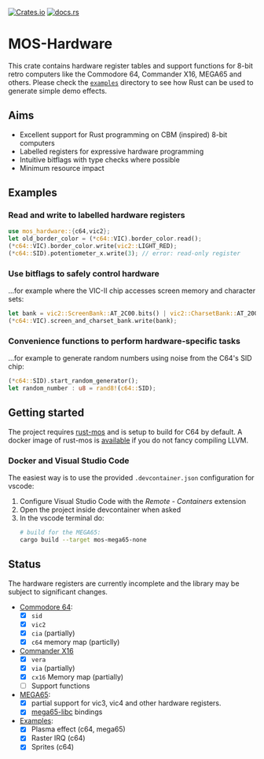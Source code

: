 [![Crates.io](https://img.shields.io/crates/v/mos-hardware)](https://crates.io/crates/mos-hardware)
[![docs.rs](https://img.shields.io/docsrs/mos-hardware)](https://docs.rs/mos-hardware/latest/mos_hardware)

# MOS-Hardware

This crate contains hardware register tables and support functions for
8-bit retro computers like the Commodore 64, Commander X16, MEGA65 and others.
Please check the [`examples`](https://github.com/mlund/mos-hardware/tree/main/examples)
directory to see how Rust can be used to generate simple demo effects.

## Aims

- Excellent support for Rust programming on CBM (inspired) 8-bit computers
- Labelled registers for expressive hardware programming
- Intuitive bitflags with type checks where possible
- Minimum resource impact

## Examples

### Read and write to labelled hardware registers

~~~ rust
use mos_hardware::{c64,vic2};
let old_border_color = (*c64::VIC).border_color.read();
(*c64::VIC).border_color.write(vic2::LIGHT_RED);
(*c64::SID).potentiometer_x.write(3); // error: read-only register
~~~

### Use bitflags to safely control hardware

...for example where the VIC-II chip accesses screen memory and character sets:

~~~ rust
let bank = vic2::ScreenBank::AT_2C00.bits() | vic2::CharsetBank::AT_2000.bits();
(*c64::VIC).screen_and_charset_bank.write(bank);
~~~

### Convenience functions to perform hardware-specific tasks

...for example to generate random numbers using noise from the C64's SID chip:

~~~ rust
(*c64::SID).start_random_generator();
let random_number : u8 = rand8!(c64::SID);
~~~

## Getting started

The project requires [rust-mos](https://github.com/mrk-its/rust-mos) and
is setup to build for C64 by default.
A docker image of rust-mos is [available](https://hub.docker.com/r/mrkits/rust-mos) if you
do not fancy compiling LLVM.

### Docker and Visual Studio Code

The easiest way is to use the provided `.devcontainer.json` configuration for vscode:

1. Configure Visual Studio Code with the _Remote - Containers_ extension
2. Open the project inside devcontainer when asked
3. In the vscode terminal do:
   ~~~ bash
   # build for the MEGA65:
   cargo build --target mos-mega65-none
   ~~~

## Status

The hardware registers are currently incomplete and the library may
be subject to significant changes.

- [Commodore 64](https://www.c64-wiki.com/wiki/C64):
  - [x] `sid`
  - [x] `vic2`
  - [x] `cia` (partially)
  - [x] `c64` memory map (particlly)
- [Commander X16](https://www.commanderx16.com)
  - [x] `vera`
  - [x] `via` (partially)
  - [x] `cx16` Memory map (partially)
  - [ ] Support functions
- [MEGA65](https://mega65.org):
  - [x] partial support for vic3, vic4 and other hardware registers.
  - [x] [mega65-libc](https://github.com/MEGA65/mega65-libc) bindings
- [Examples](https://github.com/mlund/mos-hardware/tree/main/examples):
  - [x] Plasma effect (c64, mega65)
  - [x] Raster IRQ (c64)
  - [x] Sprites (c64)
